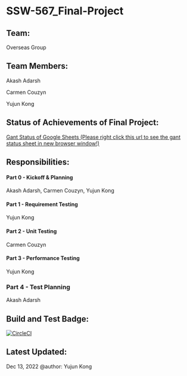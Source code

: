 # SSW-567_Final-Project
## Team:
Overseas Group
## Team Members:
Akash Adarsh

Carmen Couzyn

Yujun Kong

## Status of Achievements of Final Project:
[Gant Status of Google Sheets (Please right click this url to see the gant status sheet in new browser window!)](https://docs.google.com/spreadsheets/d/1QmFJNFTzA-_7JS6DMq51R4ixsHSWAQftikkbZDFpPvQ/edit#gid=575959079)
## Responsibilities:
#### Part 0 - Kickoff & Planning
Akash Adarsh, Carmen Couzyn, Yujun Kong
#### Part 1 - Requirement Testing
Yujun Kong
#### Part 2 - Unit Testing
Carmen Couzyn
#### Part 3 - Performance Testing
Yujun Kong
### Part 4 - Test Planning
Akash Adarsh
## Build and Test Badge:
[![CircleCI](https://dl.circleci.com/status-badge/img/gh/fluencyk/Stevens/tree/main.svg?style=svg)](https://dl.circleci.com/status-badge/redirect/gh/fluencyk/Stevens/tree/main)
## Latest Updated:
Dec 13, 2022 @author: Yujun Kong
